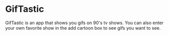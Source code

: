 # GifTastic

GifTastic is an app that shows you gifs on 90's tv shows. You can also enter your own favorite show in the add cartoon box to see gifs you want to see.